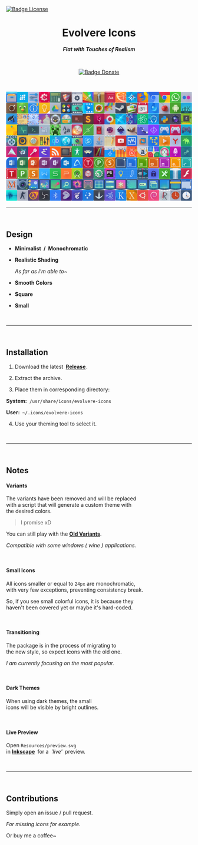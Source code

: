 [![Badge License]][License]

<div align = center>

# Evolvere Icons

***Flat with Touches of Realism***

<br>

[![Badge Donate]][PayPal]

<br>

![Preview]

</div>

---

<br>

## Design

- **Minimalist / Monochromatic**

- **Realistic Shading**

  *As far as I'm able to~*
  
- **Smooth Colors**

- **Square**

- **Small**

<br>

---

<br>

## Installation

1. Download the latest **[Release]** .

2. Extract the archive.

3. Place them in corresponding directory:

  **System:** `/usr/share/icons/evolvere-icons`

  **User:** `~/.icons/evolvere-icons`
  
4. Use your theming tool to select it.

<br>

---

<br>

## Notes

#### Variants

The variants have been removed and will be replaced <br>
with a script that will generate a custom theme with <br>
the desired colors.

> I promise xD


You can still play with the **[Old Variants]**.

*Compatible with some windows ( wine ) applications.*

<br>

#### Small Icons

All icons smaller or equal to `24px` are monochromatic, <br>with very few exceptions, preventing consistency break.

So, if you see small colorful icons, it is because they <br>
haven't been covered yet or maybe it's hard-coded.

<br>

#### Transitioning

The package is in the process of migrating to <br>
the new style, so expect icons with the old one.

*I am currently focusing on the most popular.*

<br>

#### Dark Themes

When using dark themes, the small <br>
icons will be visible by bright outlines.

<br>

#### Live Preview

Open `Resources/preview.svg` <br>
in **[Inkscape]** for a *'live'* preview.

<br>

---

<br>

## Contributions

Simply open an issue / pull request.

*For missing icons for example.*

Or buy me a coffee~


<!----------------------------------------------------------------------------->

[Badge Donate]: https://img.shields.io/badge/Donate-00457C?style=for-the-badge&logo=paypal&logoColor=white
[Badge License]: https://licensebuttons.net/l/by-sa/4.0/80x15.png

[Preview]: Resources/preview.png 'Preview of the Evolvere Icons set'

[Inkscape]: https://inkscape.org/
[PayPal]: https://www.paypal.com/paypalme/franksouza

[Old Variants]: https://github.com/franksouza183/EvolvereSuit
[Release]: https://github.com/franksouza183/Evolvere-Icons/releases
[License]: LICENSE
